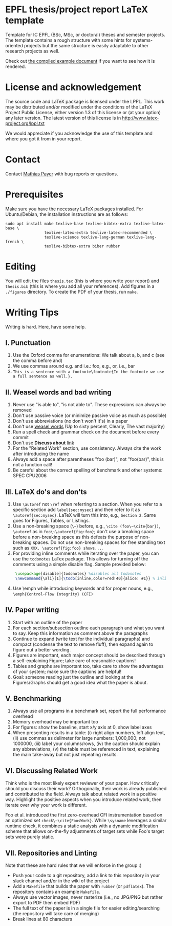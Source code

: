# EPFL thesis/project report LaTeX template

Template for IC EPFL (BSc, MSc, or doctoral) theses and semester projects.
The template contains a rough structure with some hints for systems-oriented
projects but the same structure is easily adaptable to other research
projects as well.

Check out [the compiled example document](./sample.pdf) if you want to see how
it is rendered.


# License and acknowledgement

The source code and LaTeX package is licensed under the LPPL. This work may be
distributed and/or modified under the conditions of the LaTeX Project Public
License, either version 1.3 of this license or (at your option) any later
version. The latest version of this license is in
http://www.latex-project.org/lppl.txt

We would appreciate if you acknowledge the use of this template and where you
got it from in your report.


# Contact

Contact [Mathias Payer](mailto:mathias.payer@epfl.ch) with bug reports or 
questions.


# Prerequisites

Make sure you have the necessary LaTeX packages installed. For Ubuntu/Debian,
the installation instructions are as follows:

```
sudo apt install make texlive-base texlive-bibtex-extra texlive-latex-base \
                 texlive-latex-extra texlive-latex-recommended \
                 texlive-science texlive-lang-german texlive-lang-french \
                 texlive-bibtex-extra biber rubber
```


# Editing

You will edit the files `thesis.tex` (this is where you write your report) 
and `thesis.bib` (this is where you add all your references). Add figures in
a `./figures` directory. To create the PDF of your thesis, run `make`.


# Writing Tips

Writing is hard. Here, have some help.


## I. Punctuation

1. Use the Oxford comma for enumerations: We talk about a, b, and c (see the
   comma before and)
2. We use commas around e.g. and i.e.: foo, e.g., or, i.e., bar
3. `This is a sentence with a footnote\footnote{In the footnote we use a full
   sentence as well.}.`


## II. Weasel words and bad writing

1. Never use "is able to", "is not able to". These expressions can always be
   removed
2. Don't use passive voice (or minimize passive voice as much as possible)
3. Don't use abbreviations (no don't won't it's) in a paper
4. Don't use [weasel words](https://en.wikipedia.org/wiki/Weasel_word)
   (Up to sixty percent, Clearly, The vast majority)
5. Run a spell check and grammar check on the document before every commit
6. Don't use **Discuss about** 
   [link](https://english.stackexchange.com/questions/146833/is-discuss-about-grammatically-incorrect)
7. For the "Related Work" section, use consistency. Always cite the work after
   introducing the name
8. Always add a space after parentheses "foo (bar)", not "foo(bar)", this is
   not a function call!
9. Be careful about the correct spelling of benchmark and other systems:
   SPEC CPU2006


## III. LaTeX do's and don'ts

1. Use `\autoref` not `\ref` when referring to a section. When you refer to a
   specific section add `label{sec:mysec}` and then refer to it as
   `\autoref{sec:mysec}`. LaTeX will turn this into, e.g., `Section 2`.
   Same goes for Figures, Tables, or Listings.
2. Use a non-breaking space (`\~`) before, e.g., `\cite (foo\~\cite{bar})`, 
   `\autoref` as in `foo\~\autoref{fig:foo}`; don't use a breaking space ` `
   before a non-breaking space as this defeats the purpose of non-breaking
   spaces. Do not use non-breaking spaces for free standing text such as
   `XXX. \autoref{fig:foo} shows...`.
3. For providing inline comments while iterating over the paper, 
   you can use the `todonotes` LaTex package. This allows for turning off the
   comments using a simple disable flag. Sample provided below:
   ```latex
    \usepackage[disable]{todonotes} %disables all todonotes
    \newcommand{\ali}[1]{\todo[inline,color=red!40]{alice: #1}} % inline comment block
   ```
4. Use \emph while introducing keywords and for proper nouns, e.g.,
   `\emph{Control-Flow Integrity} (CFI)`


## IV. Paper writing

1. Start with an outline of the paper
2. For each section/subsection outline each paragraph and what you want to
   say. Keep this information as comment above the paragraphs
3. Continue to expand (write text for the individual paragraphs) and compact
   (condense the text to remove fluff), then expand again to figure out a
   better wording.
4. Figures are important, each major concept should be described through a
   self-explaining Figure; take care of reasonable captions!
5. Tables and graphs are important too, take care to show the advantages of
   your system; make sure the captions are helpful!
6. Goal: someone reading just the outline and looking at the Figures/Graphs
   should get a good idea what the paper is about.


## V. Benchmarking

1. Always use all programs in a benchmark set, report the full performance
   overhead
2. Memory overhead may be important too
3. For figures: show the baseline, start x/y axis at 0, show label axes
4. When presenting results in a table: (i) right align numbers, left align
   text, (ii) use commas as delimeter for large numbers: 1,000,000; not
   1000000, (iii) label your columns/rows, (iv) the caption should explain any
   abbreviations, (v) the table must be referenced in text, explaining the
   main take-away but not just repeating results.


## VI. Discussing Related Work

Think who is the most likely expert reviewer of your paper. How critically
should you discuss their work? Orthogonally, their work is already published
and contributed to the field. Always talk about related work in a positive
way. Highlight the positive aspects when you introduce related work, then
iterate over why your work is different.

Foo et al. introduced the first zero-overhead CFI instrumentation based on an
optimized set `check\~\cite{FoosWork}`. While `\sysname` leverages a similar
runtime check, it combines a static analysis with a dynamic modification
scheme that allows on-the-fly adjustments of target sets while Foo's target
sets were purely static.

## VII. Repositories and Linting

Note that these are hard rules that we will enforce in the group :)

* Push your code to a git repository, add a link to this repository in your
  slack channel and/or in the wiki of the project
* Add a `Makefile` that builds the paper with `rubber` (or `pdflatex`).
  The repository contains an example `Makefile`.
* Always use vector images, never rasterize (i.e., no JPG/PNG but rather
  export to PDF then embed PDF)
* The full text of the paper is in a single file for easier editing/searching
  (the repository will take care of merging)
* Break lines at 80 characters
